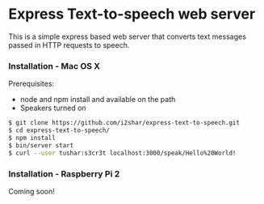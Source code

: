 # Express Text-to-speech web server

This is a simple express based web server that converts text messages passed in HTTP requests to speech.

### Installation - Mac OS X

Prerequisites:
- node and npm install and available on the path
- Speakers turned on

```sh
$ git clone https://github.com/i2shar/express-text-to-speech.git
$ cd express-text-to-speech/
$ npm install
$ bin/server start
$ curl --user tushar:s3cr3t localhost:3000/speak/Hello%20World!
```

### Installation - Raspberry Pi 2
Coming soon!